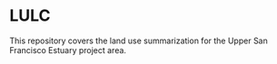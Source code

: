 # LULC
This repository covers the land use summarization for the Upper San Francisco Estuary project area.
